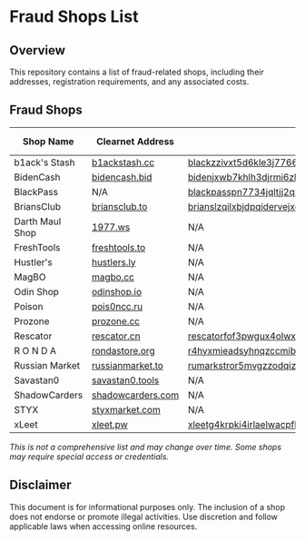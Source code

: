 # Fraud Shops List

## Overview
This repository contains a list of fraud-related shops, including their addresses, registration requirements, and any associated costs.

## Fraud Shops

| Shop Name | Clearnet Address | Onion Address | Mirrors | Registration Required | Cost of Registration |
|-----------|-----------------|---------------|---------|----------------------|----------------------|
| b1ack's Stash | [b1ackstash.cc](https://b1ackstash.cc) | [blackzzivxt5d6kle3j7766euoe3okjjnwg6cdwuk5pfypzlteryynyd.onion](http://blackzzivxt5d6kle3j7766euoe3okjjnwg6cdwuk5pfypzlteryynyd.onion/) | [1](https://b1ackstash.ru/) [2](https://blackstash.cc/) [3](https://blackstash.pw/) [4](https://b1ackstash.pw/) | Yes | N/A |
| BidenCash | [bidencash.bid](https://bidencash.bid/) | [bidenjxwb7khlh3djrmi6zkkmggiuoh6cnxll7my7uk25ohe27pcfryd.onion](http://bidenjxwb7khlh3djrmi6zkkmggiuoh6cnxll7my7uk25ohe27pcfryd.onion/) | [1](http://bidencjap2u4hmzh3vtqsyqc54uevcariczl56y7jah4lgof4xzxb5qd.onion/) [2](http://bidenftu426hwtotxe3vmvh3k45a5b2mr74jc77gct73fnykwvd2yoyd.onion/) [3](http://bidencmgrsuaypm4roj6bqe5cl77gqns5iamrfrnqvrqawu7epfga4ad.onion/) | Yes | N/A |
| BlackPass | N/A | [blackpasspn7734jqltjj2qx4qez5gcpcwujuugymky3lzcmmcfpzbyd.onion](http://blackpasspn7734jqltjj2qx4qez5gcpcwujuugymky3lzcmmcfpzbyd.onion/) | [1](https://blackpass.tw/) [2](https://black-pass.biz/) | Yes | N/A |
| BriansClub | [briansclub.to](https://briansclub.to/) | [brianslzqilxbjdpqidervejxeus55trednzyi5voayzl4tpett7u2ad.onion](http://brianslzqilxbjdpqidervejxeus55trednzyi5voayzl4tpett7u2ad.onion/) | N/A | Yes | N/A |
| Darth Maul Shop | [1977.ws](https://1977.ws/) | N/A | N/A | Yes | N/A |
| FreshTools | [freshtools.to](https://freshtools.to/) | N/A | N/A | Yes | N/A |
| Hustler's | [hustlers.ly](https://hustlers.ly/) | N/A | N/A | Yes | N/A |
| MagBO | [magbo.cc](https://magbo.cc/) | N/A | N/A | Yes | N/A |
| Odin Shop | [odinshop.io](https://odinshop.io/) | N/A | [1](https://odinshop.io/login) | Yes | N/A |
| Poison | [pois0ncc.ru](https://pois0ncc.ru/) | N/A | N/A | Yes | N/A |
| Prozone | [prozone.cc](https://prozone.cc/) | N/A | N/A | Yes | N/A |
| Rescator | [rescator.cn](https://rescator.cn/) | [rescatorfof3pwgux4olwxxcd22yjtuj72kmdltyr6tsr6jfohpnhead.onion](http://rescatorfof3pwgux4olwxxcd22yjtuj72kmdltyr6tsr6jfohpnhead.onion/) | N/A | Yes | N/A |
| R O N D A | [rondastore.org](https://www.rondastore.org/) | [r4hyxmieadsyhnqzccmib45qtwa3x74gpnp24ovicuiuc5jzj3jxj2ad.onion](http://r4hyxmieadsyhnqzccmib45qtwa3x74gpnp24ovicuiuc5jzj3jxj2ad.onion/) | N/A | Yes | N/A |
| Russian Market | [russianmarket.to](https://russianmarket.to/) | [rumarkstror5mvgzzodqizofkji3fna7lndfylmzeisj5tamqnwnr4ad.onion](http://rumarkstror5mvgzzodqizofkji3fna7lndfylmzeisj5tamqnwnr4ad.onion/) | [1](http://flydedxmmddhgt3vfhv6om63ra2u2x4jxginulhxb6nzcnj3wwgavwyd.onion/) [2](https://russianmarket.vc/) | Yes | N/A |
| Savastan0 | [savastan0.tools](https://savastan0.tools/) | N/A | N/A | Yes | N/A |
| ShadowCarders | [shadowcarders.com](https://shadowcarders.com/) | N/A | N/A | No | N/A |
| STYX | [styxmarket.com](https://styxmarket.com/) | N/A | N/A | Yes | N/A |
| xLeet | [xleet.pw](https://xleet.pw/) | [xleetg4krpki4irlaelwacpfhfxnhpizuipxc7f3aztu7265fqvinfad.onion](http://xleetg4krpki4irlaelwacpfhfxnhpizuipxc7f3aztu7265fqvinfad.onion/) | N/A | Yes | N/A |

*This is not a comprehensive list and may change over time. Some shops may require special access or credentials.*

## Disclaimer
This document is for informational purposes only. The inclusion of a shop does not endorse or promote illegal activities. Use discretion and follow applicable laws when accessing online resources.
